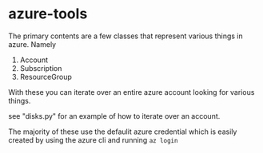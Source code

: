 # azure-tools


The primary contents are a few classes that represent various things in azure. Namely 
1. Account
2. Subscription
3. ResourceGroup

With these you can iterate over an entire azure account looking for various things. 

see "disks.py" for an example of how to iterate over an account. 

The majority of these use the defaulit azure credential which is easily created by using the azure cli and running `az login`
